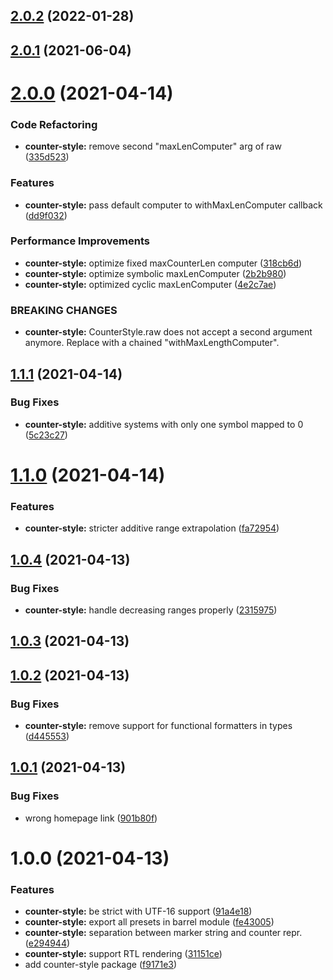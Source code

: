 ## [2.0.2](https://github.com/jsamr/react-native-li/compare/@jsamr/counter-style@2.0.1...@jsamr/counter-style@2.0.2) (2022-01-28)

## [2.0.1](https://github.com/jsamr/react-native-li/compare/@jsamr/counter-style@2.0.0...@jsamr/counter-style@2.0.1) (2021-06-04)

# [2.0.0](https://github.com/jsamr/react-native-li/compare/@jsamr/counter-style@1.1.1...@jsamr/counter-style@2.0.0) (2021-04-14)


### Code Refactoring

* **counter-style:** remove second "maxLenComputer" arg of raw ([335d523](https://github.com/jsamr/react-native-li/commit/335d52311384c325302fc0008840a4f59cd921ca))


### Features

* **counter-style:** pass default computer to withMaxLenComputer callback ([dd9f032](https://github.com/jsamr/react-native-li/commit/dd9f0321e344603db59363da782ef55cd3617a4d))


### Performance Improvements

* **counter-style:** optimize fixed maxCounterLen computer ([318cb6d](https://github.com/jsamr/react-native-li/commit/318cb6d716a32988932b7d500f7f9be6e37ea697))
* **counter-style:** optimize symbolic maxLenComputer ([2b2b980](https://github.com/jsamr/react-native-li/commit/2b2b9800779266aa8caaf0f7b8d0be0783e7ab7f))
* **counter-style:** optimized cyclic maxLenComputer ([4e2c7ae](https://github.com/jsamr/react-native-li/commit/4e2c7aeb15f5b2f43f602a23c144223283e2d4b4))


### BREAKING CHANGES

* **counter-style:** CounterStyle.raw does not accept a second argument
anymore. Replace with a chained "withMaxLengthComputer".

## [1.1.1](https://github.com/jsamr/react-native-li/compare/@jsamr/counter-style@1.1.0...@jsamr/counter-style@1.1.1) (2021-04-14)


### Bug Fixes

* **counter-style:** additive systems with only one symbol mapped to 0 ([5c23c27](https://github.com/jsamr/react-native-li/commit/5c23c273e5e9580610501ab63faf2f1ba94c32d4))

# [1.1.0](https://github.com/jsamr/react-native-li/compare/@jsamr/counter-style@1.0.4...@jsamr/counter-style@1.1.0) (2021-04-14)


### Features

* **counter-style:** stricter additive range extrapolation ([fa72954](https://github.com/jsamr/react-native-li/commit/fa7295483aac1e447feab0232cecafc95c076b75))

## [1.0.4](https://github.com/jsamr/react-native-li/compare/@jsamr/counter-style@1.0.3...@jsamr/counter-style@1.0.4) (2021-04-13)


### Bug Fixes

* **counter-style:** handle decreasing ranges properly ([2315975](https://github.com/jsamr/react-native-li/commit/2315975034ab369e80f449907b983c1a4ac3e86b))

## [1.0.3](https://github.com/jsamr/react-native-li/compare/@jsamr/counter-style@1.0.2...@jsamr/counter-style@1.0.3) (2021-04-13)

## [1.0.2](https://github.com/jsamr/react-native-li/compare/@jsamr/counter-style@1.0.1...@jsamr/counter-style@1.0.2) (2021-04-13)


### Bug Fixes

* **counter-style:** remove support for functional formatters in types ([d445553](https://github.com/jsamr/react-native-li/commit/d4455532cac89bac6dca6b5bbb20d0add0be1a44))

## [1.0.1](https://github.com/jsamr/react-native-li/compare/@jsamr/counter-style@1.0.0...@jsamr/counter-style@1.0.1) (2021-04-13)


### Bug Fixes

* wrong homepage link ([901b80f](https://github.com/jsamr/react-native-li/commit/901b80fdc01c34a659b0cc890cbe017590078b04))

# 1.0.0 (2021-04-13)


### Features

* **counter-style:** be strict with UTF-16 support ([91a4e18](https://github.com/jsamr/react-native-li/commit/91a4e1804d78b14b35dfef8a8ee46b69f6fb8700))
* **counter-style:** export all presets in barrel module ([fe43005](https://github.com/jsamr/react-native-li/commit/fe43005020349caf4e80dc422464cae4b6c161a3))
* **counter-style:** separation between marker string and counter repr. ([e294944](https://github.com/jsamr/react-native-li/commit/e294944e6539213d027c1c71dfdf414795d0472d))
* **counter-style:** support RTL rendering ([31151ce](https://github.com/jsamr/react-native-li/commit/31151ce961bbbf3de7a4fa609ca075b2b832cbd9))
* add counter-style package ([f9171e3](https://github.com/jsamr/react-native-li/commit/f9171e376020abcea07c82d651a3376a58ea64bf))

